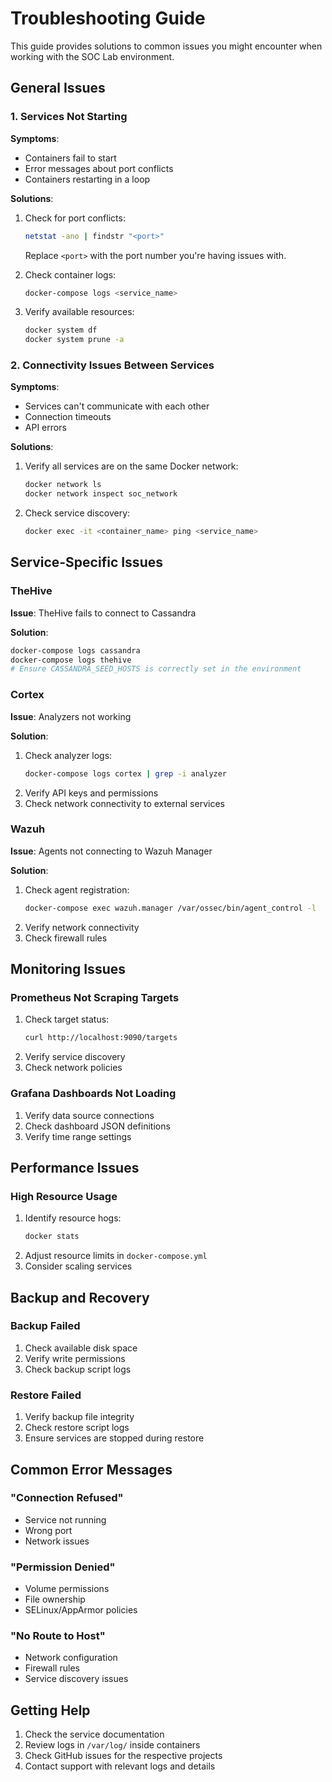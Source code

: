 # Troubleshooting Guide

This guide provides solutions to common issues you might encounter when working with the SOC Lab environment.

## General Issues

### 1. Services Not Starting

**Symptoms**:
- Containers fail to start
- Error messages about port conflicts
- Containers restarting in a loop

**Solutions**:
1. Check for port conflicts:
   ```bash
   netstat -ano | findstr "<port>"
   ```
   Replace `<port>` with the port number you're having issues with.

2. Check container logs:
   ```bash
   docker-compose logs <service_name>
   ```

3. Verify available resources:
   ```bash
   docker system df
   docker system prune -a
   ```

### 2. Connectivity Issues Between Services

**Symptoms**:
- Services can't communicate with each other
- Connection timeouts
- API errors

**Solutions**:
1. Verify all services are on the same Docker network:
   ```bash
   docker network ls
   docker network inspect soc_network
   ```

2. Check service discovery:
   ```bash
   docker exec -it <container_name> ping <service_name>
   ```

## Service-Specific Issues

### TheHive

**Issue**: TheHive fails to connect to Cassandra

**Solution**:
```bash
docker-compose logs cassandra
docker-compose logs thehive
# Ensure CASSANDRA_SEED_HOSTS is correctly set in the environment
```

### Cortex

**Issue**: Analyzers not working

**Solution**:
1. Check analyzer logs:
   ```bash
   docker-compose logs cortex | grep -i analyzer
   ```
2. Verify API keys and permissions
3. Check network connectivity to external services

### Wazuh

**Issue**: Agents not connecting to Wazuh Manager

**Solution**:
1. Check agent registration:
   ```bash
   docker-compose exec wazuh.manager /var/ossec/bin/agent_control -l
   ```
2. Verify network connectivity
3. Check firewall rules

## Monitoring Issues

### Prometheus Not Scraping Targets

1. Check target status:
   ```bash
   curl http://localhost:9090/targets
   ```
2. Verify service discovery
3. Check network policies

### Grafana Dashboards Not Loading

1. Verify data source connections
2. Check dashboard JSON definitions
3. Verify time range settings

## Performance Issues

### High Resource Usage

1. Identify resource hogs:
   ```bash
   docker stats
   ```
2. Adjust resource limits in `docker-compose.yml`
3. Consider scaling services

## Backup and Recovery

### Backup Failed

1. Check available disk space
2. Verify write permissions
3. Check backup script logs

### Restore Failed

1. Verify backup file integrity
2. Check restore script logs
3. Ensure services are stopped during restore

## Common Error Messages

### "Connection Refused"
- Service not running
- Wrong port
- Network issues

### "Permission Denied"
- Volume permissions
- File ownership
- SELinux/AppArmor policies

### "No Route to Host"
- Network configuration
- Firewall rules
- Service discovery issues

## Getting Help

1. Check the service documentation
2. Review logs in `/var/log/` inside containers
3. Check GitHub issues for the respective projects
4. Contact support with relevant logs and details
